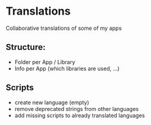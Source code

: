 # Translations
Collaborative translations of some of my apps

## Structure:

- Folder per App / Library
- Info per App (which libraries are used, ...)

## Scripts

- create new language (empty)
- remove deprecated strings from other languages
- add missing scripts to already translated languages
